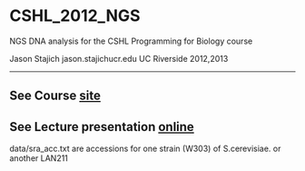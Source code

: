 CSHL_2012_NGS
=============

NGS DNA analysis for the CSHL Programming for Biology course

Jason Stajich
jason.stajich<AT>ucr.edu
UC Riverside
2012,2013

---
See Course [site](http://hyphaltip.github.com/CSHL_NGS/)
---
See Lecture presentation [online](http://hyphaltip.github.com/CSHL_NGS/lecture/NGS_DNA.slides.html#slide1)
---
data/sra_acc.txt are accessions for one strain (W303) of S.cerevisiae. or another LAN211
